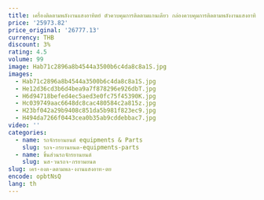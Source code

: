 ```yaml
---
title: เครื่องติดตามพลังงานแสงอาทิตย์ ตัวควบคุมการติดตามแกนเดียว กล่องควบคุมการติดตามพลังงานแสงอาทิตย์ ตัวควบคุมเครื่องติดตามดวงอาทิตย์แกนเดียว
price: '25973.82'
price_original: '26777.13'
currency: THB
discount: 3%
rating: 4.5
volume: 99
image: Hab71c2896a8b4544a3500b6c4da8c8a1S.jpg
images:
  - Hab71c2896a8b4544a3500b6c4da8c8a1S.jpg
  - He12d36cd3b6d4bea9a7f878296e926dbT.jpg
  - H6d94718befed4ec5aed3e0fc75f45390K.jpg
  - Hc039749aac6648dc8cac480584c2a815z.jpg
  - H23bf042a29b9408c851da5b981f823ec9.jpg
  - H494da7266f0443cea0b35ab9cddebbac7.jpg
video: ''
categories:
  - name: รถจักรยานยนต์ equipments & Parts
    slug: รถจ-กรยานยนต-equipments-parts
  - name: ชิ้นส่วนรถจักรยานยนต์
    slug: นส-วนรถจ-กรยานยนต
slug: เคร-องต-ดตามพล-งงานแสงอาท-ตย
encode: opbtNsQ
lang: th
---
```

  